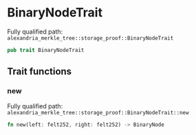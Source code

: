 # BinaryNodeTrait

Fully qualified path: `alexandria_merkle_tree::storage_proof::BinaryNodeTrait`

```rust
pub trait BinaryNodeTrait
```

## Trait functions

### new

Fully qualified path: `alexandria_merkle_tree::storage_proof::BinaryNodeTrait::new`

```rust
fn new(left: felt252, right: felt252) -> BinaryNode
```

